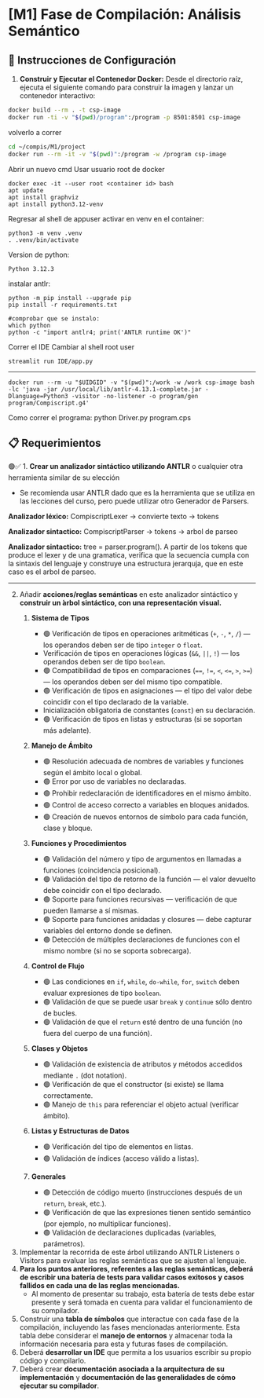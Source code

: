 # [M1] Fase de Compilación: Análisis Semántico

## 🧰 Instrucciones de Configuración

1. **Construir y Ejecutar el Contenedor Docker:** Desde el directorio raíz, ejecuta el siguiente comando para construir la imagen y lanzar un contenedor interactivo:

```bash
docker build --rm . -t csp-image
docker run -ti -v "$(pwd)/program":/program -p 8501:8501 csp-image
```

volverlo a correr
```bash
cd ~/compis/M1/project
docker run --rm -it -v "$(pwd)":/program -w /program csp-image
```

Abrir un nuevo cmd
Usar usuario root de docker
```
docker exec -it --user root <container id> bash
apt update
apt install graphviz
apt install python3.12-venv
```

Regresar al shell de appuser
activar en venv en el container:
```
python3 -m venv .venv
. .venv/bin/activate
```
Version de python:
```
Python 3.12.3
```

instalar antlr:
```
python -m pip install --upgrade pip
pip install -r requirements.txt 

#comprobar que se instalo:
which python
python -c "import antlr4; print('ANTLR runtime OK')"
```

Correr el IDE
Cambiar al shell root user 
```
streamlit run IDE/app.py
```
---


```
docker run --rm -u "$UIDGID" -v "$(pwd)":/work -w /work csp-image bash -lc 'java -jar /usr/local/lib/antlr-4.13.1-complete.jar -Dlanguage=Python3 -visitor -no-listener -o program/gen program/Compiscript.g4'
```



Como correr el programa:
python Driver.py program.cps




## 📋 Requerimientos

🟢✅ 1. **Crear un analizador sintáctico utilizando ANTLR** o cualquier otra herramienta similar de su elección
   * Se recomienda usar ANTLR dado que es la herramienta que se utiliza en las lecciones del curso, pero puede utilizar otro Generador de Parsers.

**Analizador léxico:** CompiscriptLexer -> convierte texto -> tokens

**Analizador sintactico:** CompiscriptParser -> tokens -> arbol de parseo

**Analizador sintactico:** tree = parser.program(). A partir de los tokens que produce el lexer y de una gramatica, verifica que la secuencia cumpla con la sintaxis del lenguaje y construye una estructura jerarquja, que en este caso es el arbol de parseo.

-------

2. Añadir **acciones/reglas semánticas** en este analizador sintáctico y **construir un  ́****arbol sintáctico, con una representación visual****.**
   1. **Sistema de Tipos**
      * 🟢 Verificación de tipos en operaciones aritméticas (`+`, `-`, `*`, `/`) — los operandos deben ser de tipo `integer` o `float`.
      *  Verificación de tipos en operaciones lógicas (`&&`, `||`, `!`) — los operandos deben ser de tipo `boolean`.
      * 🟢 Compatibilidad de tipos en comparaciones (`==`, `!=`, `<`, `<=`, `>`, `>=`) — los operandos deben ser del mismo tipo compatible.
      * 🟢 Verificación de tipos en asignaciones — el tipo del valor debe coincidir con el tipo declarado de la variable.
      *  Inicialización obligatoria de constantes (`const`) en su declaración.
      * 🟢 Verificación de tipos en listas y estructuras (si se soportan más adelante).
   2. **Manejo de Ámbito**
      * 🟢 Resolución adecuada de nombres de variables y funciones según el ámbito local o global.
      * 🟢 Error por uso de variables no declaradas.
      * 🟢 Prohibir redeclaración de identificadores en el mismo ámbito.
      * 🟢 Control de acceso correcto a variables en bloques anidados.
      * 🟢 Creación de nuevos entornos de símbolo para cada función, clase y bloque.
   3. **Funciones y Procedimientos**
      * 🟢 Validación del número y tipo de argumentos en llamadas a funciones (coincidencia posicional).
      * 🟢 Validación del tipo de retorno de la función — el valor devuelto debe coincidir con el tipo declarado.
      * 🟢 Soporte para funciones recursivas — verificación de que pueden llamarse a sí mismas.
      * 🟢 Soporte para funciones anidadas y closures — debe capturar variables del entorno donde se definen.
      * 🟢 Detección de múltiples declaraciones de funciones con el mismo nombre (si no se soporta sobrecarga).
      
   4. **Control de Flujo**
      * 🟢 Las condiciones en `if`, `while`, `do-while`, `for`, `switch` deben evaluar expresiones de tipo `boolean`.
      * 🟢 Validación de que se puede usar `break` y `continue` sólo dentro de bucles.
      * 🟢 Validación de que el `return` esté dentro de una función (no fuera del cuerpo de una función).
   5. **Clases y Objetos**
      * 🟢 Validación de existencia de atributos y métodos accedidos mediante `.` (dot notation).
      * 🟢 Verificación de que el constructor (si existe) se llama correctamente.
      * 🟢 Manejo de `this` para referenciar el objeto actual (verificar ámbito).
   6. **Listas y Estructuras de Datos**
      * 🟢 Verificación del tipo de elementos en listas.
      * 🟢 Validación de índices (acceso válido a listas).
   7. **Generales**
      * 🟢 Detección de código muerto (instrucciones después de un `return`, `break`, etc.).
      * 🟢 Verificación de que las expresiones tienen sentido semántico (por ejemplo, no multiplicar funciones).
      * 🟢 Validación de declaraciones duplicadas (variables, parámetros).
3. Implementar la recorrida de este árbol utilizando ANTLR Listeners o Visitors para evaluar las reglas semánticas que se ajusten al lenguaje.
4. **Para los puntos anteriores, referentes a las reglas semánticas, deberá de escribir una batería de tests para validar casos exitosos y casos fallidos en cada una de las reglas mencionadas.**
   * Al momento de presentar su trabajo, esta batería de tests debe estar presente y será tomada en cuenta para validar el funcionamiento de su compilador.
5. Construir una **tabla de símbolos** que interactue con cada fase de la compilación, incluyendo las fases mencionadas anteriormente. Esta tabla debe considerar el **manejo de entornos** y almacenar toda la información necesaria para esta y futuras fases de compilación.
6. Deberá **desarrollar un IDE** que permita a los usuarios escribir su propio código y compilarlo.
7. Deberá crear **documentación asociada a la arquitectura de su implementación** y **documentación de las generalidades de cómo ejecutar su compilador**.
